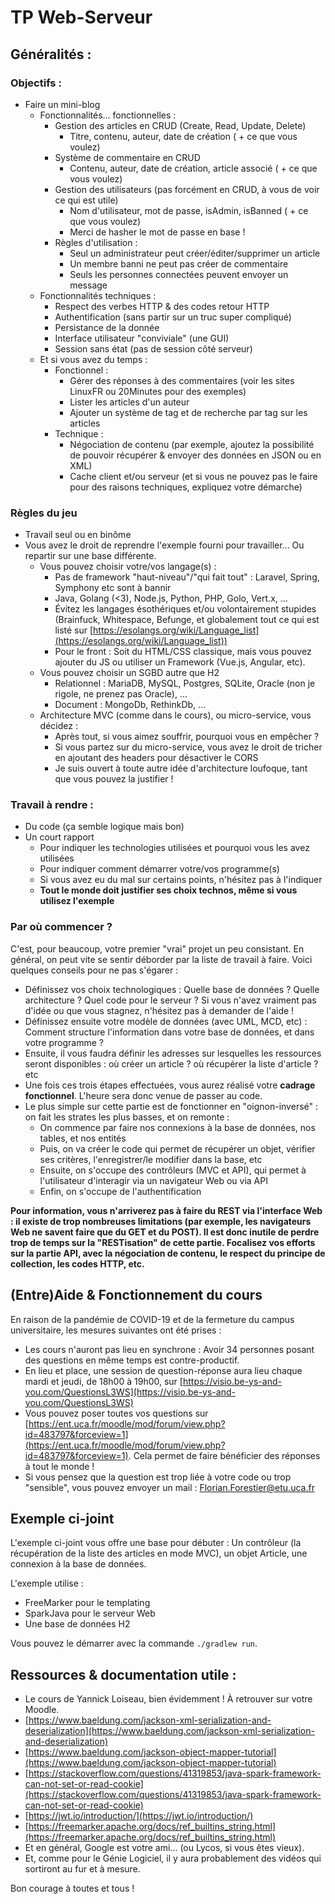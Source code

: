 # TP Web-Serveur

## Généralités :

### Objectifs :
* Faire un mini-blog
    * Fonctionnalités... fonctionnelles :
        * Gestion des articles en CRUD (Create, Read, Update, Delete)
            * Titre, contenu, auteur, date de création ( + ce que vous voulez)
        * Système de commentaire en CRUD
            * Contenu, auteur, date de création, article associé ( + ce que vous voulez)
        * Gestion des utilisateurs (pas forcément en CRUD, à vous de voir ce qui est utile)
            * Nom d'utilisateur, mot de passe, isAdmin, isBanned ( + ce que vous voulez)
            * Merci de hasher le mot de passe en base !
        * Règles d'utilisation :
            * Seul un administrateur peut créer/éditer/supprimer un article
            * Un membre banni ne peut pas créer de commentaire
            * Seuls les personnes connectées peuvent envoyer un message
    * Fonctionnalités techniques :
        * Respect des verbes HTTP & des codes retour HTTP
        * Authentification (sans partir sur un truc super compliqué)
        * Persistance de la donnée
        * Interface utilisateur "conviviale" (une GUI)
        * Session sans état (pas de session côté serveur)
    * Et si vous avez du temps :
        * Fonctionnel :
            * Gérer des réponses à des commentaires (voir les sites LinuxFR ou 20Minutes pour des exemples)
            * Lister les articles d'un auteur
            * Ajouter un système de tag et de recherche par tag sur les articles
        * Technique :
            * Négociation de contenu (par exemple, ajoutez la possibilité de pouvoir récupérer & envoyer des données en JSON ou en XML)
            * Cache client et/ou serveur (et si vous ne pouvez pas le faire pour des raisons techniques, expliquez votre démarche)

### Règles du jeu
* Travail seul ou en binôme 
* Vous avez le droit de reprendre l'exemple fourni pour travailler... Ou repartir sur une base différente.
    * Vous pouvez choisir votre/vos langage(s) :
        * Pas de framework "haut-niveau"/"qui fait tout" : Laravel, Spring, Symphony etc sont à bannir
        * Java, Golang (<3), Node.js, Python, PHP, Golo, Vert.x, ...
        * Évitez les langages ésothériques et/ou volontairement stupides (Brainfuck, Whitespace, Befunge, et globalement tout ce qui est listé sur [https://esolangs.org/wiki/Language_list](https://esolangs.org/wiki/Language_list))
        * Pour le front : Soit du HTML/CSS classique, mais vous pouvez ajouter du JS ou utiliser un Framework (Vue.js, Angular, etc).
    * Vous pouvez choisir un SGBD autre que H2
        * Relationnel : MariaDB, MySQL, Postgres, SQLite, Oracle (non je rigole, ne prenez pas Oracle), ...
        * Document : MongoDb, RethinkDb, ...
    * Architecture MVC (comme dans le cours), ou micro-service, vous décidez :
        * Après tout, si vous aimez souffrir, pourquoi vous en empêcher ?
        * Si vous partez sur du micro-service, vous avez le droit de tricher en ajoutant des headers pour désactiver le CORS
        * Je suis ouvert à toute autre idée d'architecture loufoque, tant que vous pouvez la justifier !

### Travail à rendre :
* Du code (ça semble logique mais bon)
* Un court rapport
    * Pour indiquer les technologies utilisées et pourquoi vous les avez utilisées
    * Pour indiquer comment démarrer votre/vos programme(s)
    * Si vous avez eu du mal sur certains points, n'hésitez pas à l'indiquer
    * **Tout le monde doit justifier ses choix technos, même si vous utilisez l'exemple**

### Par où commencer ?

C'est, pour beaucoup, votre premier "vrai" projet un peu consistant. En général, on peut vite se sentir déborder par la liste de travail à faire. Voici quelques conseils pour ne pas s'égarer :

* Définissez vos choix technologiques : Quelle base de données ? Quelle architecture ? Quel code pour le serveur ? Si vous n'avez vraiment pas d'idée ou que vous stagnez, n'hésitez pas à demander de l'aide !
* Définissez ensuite votre modèle de données (avec UML, MCD, etc) : Comment structure l'information dans votre base de données, et dans votre programme ?
* Ensuite, il vous faudra définir les adresses sur lesquelles les ressources seront disponibles : où créer un article ? où récupérer la liste d'article ? etc
* Une fois ces trois étapes effectuées, vous aurez réalisé votre **cadrage fonctionnel**. L'heure sera donc venue de passer au code.
* Le plus simple sur cette partie est de fonctionner en "oignon-inversé" : on fait les strates les plus basses, et on remonte :
    * On commence par faire nos connexions à la base de données, nos tables, et nos entités
    * Puis, on va créer le code qui permet de récupérer un objet, vérifier ses critères, l'enregistrer/le modifier dans la base, etc
    * Ensuite, on s'occupe des contrôleurs (MVC et API), qui permet à l'utilisateur d'interagir via un navigateur Web ou via API
    * Enfin, on s'occupe de l'authentification

**Pour information, vous n'arriverez pas à faire du REST via l'interface Web : il existe de trop nombreuses limitations (par exemple, les navigateurs Web ne savent faire que du GET et du POST). Il est donc inutile de perdre trop de temps sur la "RESTisation" de cette partie. Focalisez vos efforts sur la partie API, avec la négociation de contenu, le respect du principe de collection, les codes HTTP, etc.**

## (Entre)Aide & Fonctionnement du cours
En raison de la pandémie de COVID-19 et de la fermeture du campus universitaire, les mesures suivantes ont été prises :

* Les cours n'auront pas lieu en synchrone : Avoir 34 personnes posant des questions en même temps est contre-productif.
* En lieu et place, une session de question-réponse aura lieu chaque mardi et jeudi, de 18h00 à 19h00, sur [https://visio.be-ys-and-you.com/QuestionsL3WS](https://visio.be-ys-and-you.com/QuestionsL3WS) 
* Vous pouvez poser toutes vos questions sur [https://ent.uca.fr/moodle/mod/forum/view.php?id=483797&forceview=1](https://ent.uca.fr/moodle/mod/forum/view.php?id=483797&forceview=1). Cela permet de faire bénéficier des réponses à tout le monde !
* Si vous pensez que la question est trop liée à votre code ou trop "sensible", vous pouvez envoyer un mail : [Florian.Forestier@etu.uca.fr](Florian.Forestier@etu.uca.fr) 

## Exemple ci-joint

L'exemple ci-joint vous offre une base pour débuter : Un contrôleur (la récupération de la liste des articles en mode MVC), un objet Article, une connexion à la base de données.

L'exemple utilise :

* FreeMarker pour le templating
* SparkJava pour le serveur Web
* Une base de données H2

Vous pouvez le démarrer avec la commande `./gradlew run`.

## Ressources & documentation utile :
* Le cours de Yannick Loiseau, bien évidemment ! À retrouver sur votre Moodle.
* [https://www.baeldung.com/jackson-xml-serialization-and-deserialization](https://www.baeldung.com/jackson-xml-serialization-and-deserialization)
* [https://www.baeldung.com/jackson-object-mapper-tutorial](https://www.baeldung.com/jackson-object-mapper-tutorial)
* [https://stackoverflow.com/questions/41319853/java-spark-framework-can-not-set-or-read-cookie](https://stackoverflow.com/questions/41319853/java-spark-framework-can-not-set-or-read-cookie)
* [https://jwt.io/introduction/](https://jwt.io/introduction/)
* [https://freemarker.apache.org/docs/ref_builtins_string.html](https://freemarker.apache.org/docs/ref_builtins_string.html)
* Et en général, Google est votre ami... (ou Lycos, si vous êtes vieux).
* Et, comme pour le Génie Logiciel, il y aura probablement des vidéos qui sortiront au fur et à mesure.

Bon courage à toutes et tous !
